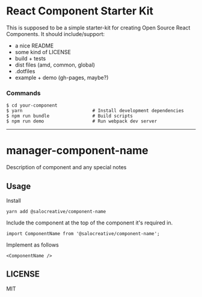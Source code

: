 # React Component Starter Kit

This is supposed to be a simple starter-kit for creating Open Source React
Components. It should include/support:

* a nice README
* some kind of LICENSE
* build + tests
* dist files (amd, common, global)
* .dotfiles
* example + demo (gh-pages, maybe?)

### Commands

```shell
$ cd your-component
$ yarn                          # Install development dependencies
$ npm run bundle                # Build scripts
$ npm run demo                  # Run webpack dev server
```

---

# manager-component-name

Description of component and any special notes

## Usage

Install

```
yarn add @salocreative/component-name
```

Include the component at the top of the component it's required in.

```
import ComponentName from '@salocreative/component-name';
```

Implement as follows

```
<ComponentName />
```

## LICENSE

MIT
